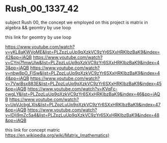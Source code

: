 # Rush_00_1337_42
subject Rush 00, the concept we employed on this project is matrix in algebra &amp;&amp; geomtry by use loop    

this link for geomtry by use loop

https://www.youtube.com/watch?v=yKL8aKWVoME&list=PLZpzLuUp9qXzkVC9zYr6SXxHRKIbzBaK9&index=42&pp=iAQB
https://www.youtube.com/watch?v=CYnj7fmwUlw&list=PLZpzLuUp9qXzkVC9zYr6SXxHRKIbzBaK9&index=43&pp=iAQB
https://www.youtube.com/watch?v=nbw8pO_FlSw&list=PLZpzLuUp9qXzkVC9zYr6SXxHRKIbzBaK9&index=44&pp=iAQB
https://www.youtube.com/watch?v=7VwiBsx883E&list=PLZpzLuUp9qXzkVC9zYr6SXxHRKIbzBaK9&index=45&pp=iAQB
https://www.youtube.com/watch?v=KVqFc-cwgLY&list=PLZpzLuUp9qXzkVC9zYr6SXxHRKIbzBaK9&index=46&pp=iAQB
https://www.youtube.com/watch?v=UpVJcbgLXls&list=PLZpzLuUp9qXzkVC9zYr6SXxHRKIbzBaK9&index=47&pp=iAQB
https://www.youtube.com/watch?v=lDIj9mZc5a4&list=PLZpzLuUp9qXzkVC9zYr6SXxHRKIbzBaK9&index=48&pp=iAQB

this link for concept matric
https://en.wikipedia.org/wiki/Matrix_(mathematics)
